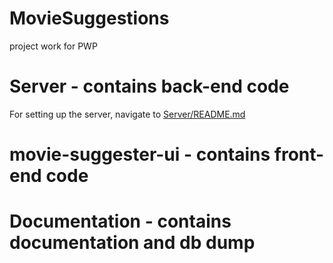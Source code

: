 # MovieSuggestions
project work for PWP


# Server - contains back-end code
For setting up the server, navigate to [Server/README.md](https://github.com/mayonez89/MovieSuggestions/blob/main/Server/README.md)
# movie-suggester-ui - contains front-end code

# Documentation - contains documentation and db dump

